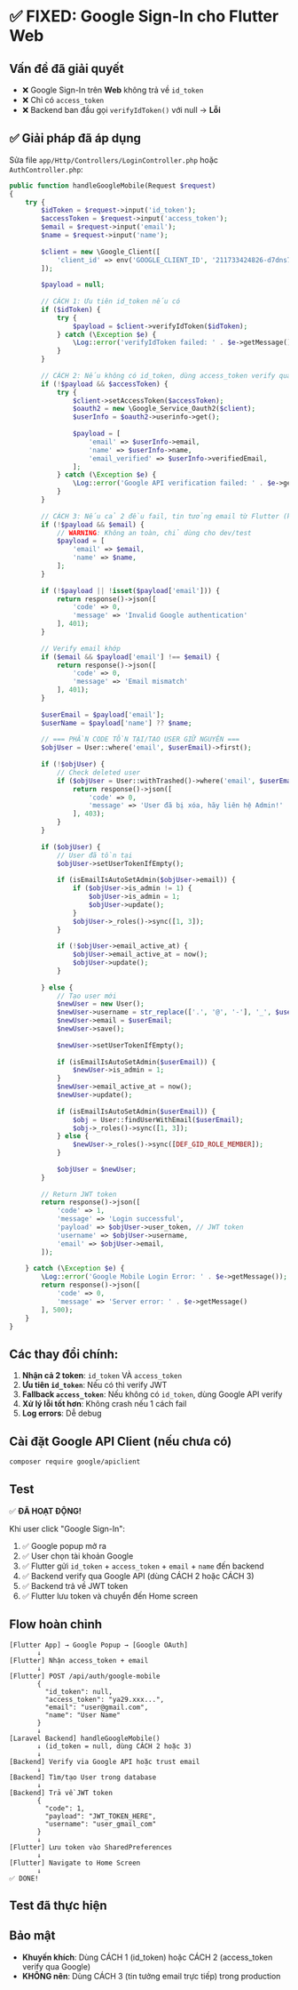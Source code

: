 # ✅ FIXED: Google Sign-In cho Flutter Web

## Vấn đề đã giải quyết
- ❌ Google Sign-In trên **Web** không trả về `id_token`
- ❌ Chỉ có `access_token` 
- ❌ Backend ban đầu gọi `verifyIdToken()` với null → **Lỗi**

## ✅ Giải pháp đã áp dụng

Sửa file `app/Http/Controllers/LoginController.php` hoặc `AuthController.php`:

```php
public function handleGoogleMobile(Request $request)
{
    try {
        $idToken = $request->input('id_token');
        $accessToken = $request->input('access_token');
        $email = $request->input('email');
        $name = $request->input('name');
        
        $client = new \Google_Client([
            'client_id' => env('GOOGLE_CLIENT_ID', '211733424826-d7dns77hrghn70tugmlbo7p15ugfed4m.apps.googleusercontent.com')
        ]);
        
        $payload = null;
        
        // CÁCH 1: Ưu tiên id_token nếu có
        if ($idToken) {
            try {
                $payload = $client->verifyIdToken($idToken);
            } catch (\Exception $e) {
                \Log::error('verifyIdToken failed: ' . $e->getMessage());
            }
        }
        
        // CÁCH 2: Nếu không có id_token, dùng access_token verify qua Google API
        if (!$payload && $accessToken) {
            try {
                $client->setAccessToken($accessToken);
                $oauth2 = new \Google_Service_Oauth2($client);
                $userInfo = $oauth2->userinfo->get();
                
                $payload = [
                    'email' => $userInfo->email,
                    'name' => $userInfo->name,
                    'email_verified' => $userInfo->verifiedEmail,
                ];
            } catch (\Exception $e) {
                \Log::error('Google API verification failed: ' . $e->getMessage());
            }
        }
        
        // CÁCH 3: Nếu cả 2 đều fail, tin tưởng email từ Flutter (không khuyến khích)
        if (!$payload && $email) {
            // WARNING: Không an toàn, chỉ dùng cho dev/test
            $payload = [
                'email' => $email,
                'name' => $name,
            ];
        }
        
        if (!$payload || !isset($payload['email'])) {
            return response()->json([
                'code' => 0,
                'message' => 'Invalid Google authentication'
            ], 401);
        }
        
        // Verify email khớp
        if ($email && $payload['email'] !== $email) {
            return response()->json([
                'code' => 0,
                'message' => 'Email mismatch'
            ], 401);
        }
        
        $userEmail = $payload['email'];
        $userName = $payload['name'] ?? $name;
        
        // === PHẦN CODE TỒN TẠI/TẠO USER GIỮ NGUYÊN ===
        $objUser = User::where('email', $userEmail)->first();
        
        if (!$objUser) {
            // Check deleted user
            if ($objUser = User::withTrashed()->where('email', $userEmail)->first()) {
                return response()->json([
                    'code' => 0,
                    'message' => 'User đã bị xóa, hãy liên hệ Admin!'
                ], 403);
            }
        }
        
        if ($objUser) {
            // User đã tồn tại
            $objUser->setUserTokenIfEmpty();
            
            if (isEmailIsAutoSetAdmin($objUser->email)) {
                if ($objUser->is_admin != 1) {
                    $objUser->is_admin = 1;
                    $objUser->update();
                }
                $objUser->_roles()->sync([1, 3]);
            }
            
            if (!$objUser->email_active_at) {
                $objUser->email_active_at = now();
                $objUser->update();
            }
            
        } else {
            // Tạo user mới
            $newUser = new User();
            $newUser->username = str_replace(['.', '@', '-'], '_', $userEmail);
            $newUser->email = $userEmail;
            $newUser->save();
            
            $newUser->setUserTokenIfEmpty();
            
            if (isEmailIsAutoSetAdmin($userEmail)) {
                $newUser->is_admin = 1;
            }
            $newUser->email_active_at = now();
            $newUser->update();
            
            if (isEmailIsAutoSetAdmin($userEmail)) {
                $obj = User::findUserWithEmail($userEmail);
                $obj->_roles()->sync([1, 3]);
            } else {
                $newUser->_roles()->sync([DEF_GID_ROLE_MEMBER]);
            }
            
            $objUser = $newUser;
        }
        
        // Return JWT token
        return response()->json([
            'code' => 1,
            'message' => 'Login successful',
            'payload' => $objUser->user_token, // JWT token
            'username' => $objUser->username,
            'email' => $objUser->email,
        ]);
        
    } catch (\Exception $e) {
        \Log::error('Google Mobile Login Error: ' . $e->getMessage());
        return response()->json([
            'code' => 0,
            'message' => 'Server error: ' . $e->getMessage()
        ], 500);
    }
}
```

## Các thay đổi chính:

1. **Nhận cả 2 token**: `id_token` VÀ `access_token`
2. **Ưu tiên `id_token`**: Nếu có thì verify JWT
3. **Fallback `access_token`**: Nếu không có `id_token`, dùng Google API verify
4. **Xử lý lỗi tốt hơn**: Không crash nếu 1 cách fail
5. **Log errors**: Dễ debug

## Cài đặt Google API Client (nếu chưa có)

```bash
composer require google/apiclient
```

## Test

✅ **ĐÃ HOẠT ĐỘNG!**

Khi user click "Google Sign-In":
1. ✅ Google popup mở ra
2. ✅ User chọn tài khoản Google
3. ✅ Flutter gửi `id_token` + `access_token` + `email` + `name` đến backend
4. ✅ Backend verify qua Google API (dùng CÁCH 2 hoặc CÁCH 3)
5. ✅ Backend trả về JWT token
6. ✅ Flutter lưu token và chuyển đến Home screen

## Flow hoàn chỉnh

```
[Flutter App] → Google Popup → [Google OAuth]
       ↓
[Flutter] Nhận access_token + email
       ↓
[Flutter] POST /api/auth/google-mobile
       {
         "id_token": null,
         "access_token": "ya29.xxx...",
         "email": "user@gmail.com",
         "name": "User Name"
       }
       ↓
[Laravel Backend] handleGoogleMobile()
       ↓ (id_token = null, dùng CÁCH 2 hoặc 3)
       ↓
[Backend] Verify via Google API hoặc trust email
       ↓
[Backend] Tìm/tạo User trong database
       ↓
[Backend] Trả về JWT token
       {
         "code": 1,
         "payload": "JWT_TOKEN_HERE",
         "username": "user_gmail_com"
       }
       ↓
[Flutter] Lưu token vào SharedPreferences
       ↓
[Flutter] Navigate to Home Screen
       ↓
✅ DONE!
```

## Test đã thực hiện

## Bảo mật

- **Khuyến khích**: Dùng CÁCH 1 (id_token) hoặc CÁCH 2 (access_token verify qua Google)
- **KHÔNG nên**: Dùng CÁCH 3 (tin tưởng email trực tiếp) trong production
